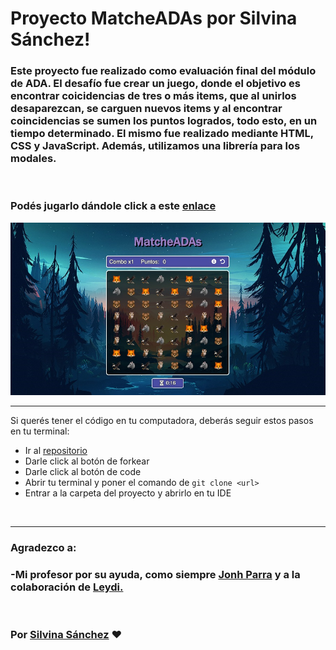 # Proyecto MatcheADAs por Silvina Sánchez!

### Este proyecto fue realizado como evaluación final del módulo de ADA. El desafío fue crear un juego, donde el objetivo es encontrar coicidencias de tres o más items, que al unirlos desaparezcan, se carguen nuevos items y al encontrar coincidencias se sumen los puntos logrados, todo esto, en un tiempo determinado. El mismo fue realizado mediante HTML, CSS y JavaScript. Además, utilizamos una librería para los modales.

<br>

### Podés jugarlo dándole click a este [enlace](https://silvi-sanchez.github.io/Proyecto-MatcheADAs-ADA/)

![Imagen](/img/foto.png)


***

Si querés tener el código en tu computadora, deberás seguir estos pasos en tu terminal:

- Ir al [repositorio](https://github.com/Silvi-sanchez/Proyecto-MatcheADAs-ADA)  
- Darle click al botón de forkear
- Darle click al botón de code
- Abrir tu terminal y poner el comando de ```git clone <url>```
- Entrar a la carpeta del proyecto y abrirlo en tu IDE

<br>

***

### Agradezco a:
### -Mi profesor por su ayuda, como siempre [Jonh Parra](https://github.com/Jonhks) y a la colaboración de [Leydi.](https://github.com/leydyk93/)

<br>

### Por [Silvina Sánchez](https://github.com/Silvi-sanchez) ❤️
